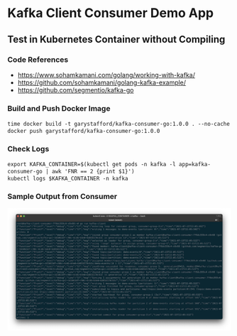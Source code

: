 # Kafka Client Consumer Demo App

## Test in Kubernetes Container without Compiling

### Code References

- <https://www.sohamkamani.com/golang/working-with-kafka/>
- <https://github.com/sohamkamani/golang-kafka-example/>
- <https://github.com/segmentio/kafka-go>

### Build and Push Docker Image

```shell
time docker build -t garystafford/kafka-consumer-go:1.0.0 . --no-cache
docker push garystafford/kafka-consumer-go:1.0.0
```

### Check Logs

```shell
export KAFKA_CONTAINER=$(kubectl get pods -n kafka -l app=kafka-consumer-go | awk 'FNR == 2 {print $1}')
kubectl logs $KAFKA_CONTAINER -n kafka
```

### Sample Output from Consumer

![Consumer](consumer.png)
